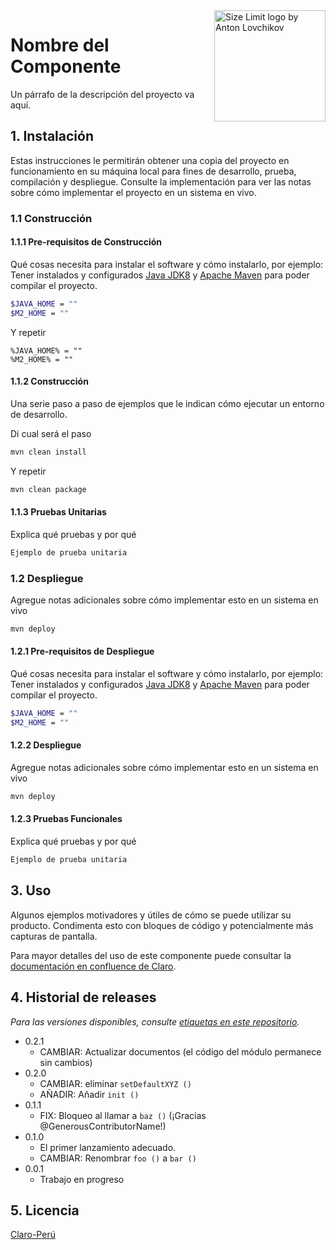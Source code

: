 <!--![alt text](https://upload.wikimedia.org/wikipedia/commons/thumb/0/0c/Claro.svg/1200px-Claro.svg.png)-->
<img src="https://upload.wikimedia.org/wikipedia/commons/thumb/0/0c/Claro.svg/1200px-Claro.svg.png" align="right" title="Size Limit logo by Anton Lovchikov" width="178" height="178">
                                                                                                                                                                                                                                                                          
# Nombre del Componente

Un párrafo de la descripción del proyecto va aquí.

## 1. Instalación

Estas instrucciones le permitirán obtener una copia del proyecto en funcionamiento en su máquina local para fines de desarrollo, prueba, compilación y despliegue. Consulte la implementación para ver las notas sobre cómo implementar el proyecto en un sistema en vivo.

### 1.1 Construcción

#### 1.1.1 Pre-requisitos de Construcción

Qué cosas necesita para instalar el software y cómo instalarlo, por ejemplo:
Tener instalados y configurados [Java JDK8](https://www.oracle.com/technetwork/java/javase/downloads/jdk8-downloads-2133151.html) y [Apache Maven](https://maven.apache.org/download.cgi) para poder compilar el proyecto.

```bash
$JAVA_HOME = ""
$M2_HOME = ""
```
Y repetir

```shell
%JAVA_HOME% = ""
%M2_HOME% = ""
```

#### 1.1.2 Construcción

Una serie paso a paso de ejemplos que le indican cómo ejecutar un entorno de desarrollo.

Di cual será el paso
```bash
mvn clean install
```
Y repetir
```bash
mvn clean package
```
#### 1.1.3 Pruebas Unitarias

Explica qué pruebas y por qué

```bash
Ejemplo de prueba unitaria
```

### 1.2 Despliegue

Agregue notas adicionales sobre cómo implementar esto en un sistema en vivo

```bash
mvn deploy
```
#### 1.2.1 Pre-requisitos de Despliegue

Qué cosas necesita para instalar el software y cómo instalarlo, por ejemplo:
Tener instalados y configurados [Java JDK8](https://www.oracle.com/technetwork/java/javase/downloads/jdk8-downloads-2133151.html) y [Apache Maven](https://maven.apache.org/download.cgi) para poder compilar el proyecto.

```bash
$JAVA_HOME = ""
$M2_HOME = ""
```

#### 1.2.2 Despliegue

Agregue notas adicionales sobre cómo implementar esto en un sistema en vivo

```bash
mvn deploy
```

#### 1.2.3 Pruebas Funcionales

Explica qué pruebas y por qué

```bash
Ejemplo de prueba unitaria
```

## 3. Uso

Algunos ejemplos motivadores y útiles de cómo se puede utilizar su producto. Condimenta esto con bloques de código y potencialmente más capturas de pantalla.

Para mayor detalles del uso de este componente puede consultar la [documentación en confluence de Claro]().

## 4. Historial de releases

*Para las versiones disponibles, consulte [etiquetas en este repositorio](https://github.com/your/project/tags).*

* 0.2.1
    * CAMBIAR: Actualizar documentos (el código del módulo permanece sin cambios)
* 0.2.0
    * CAMBIAR: eliminar `setDefaultXYZ ()`
    * AÑADIR: Añadir `init ()`
* 0.1.1
    * FIX: Bloqueo al llamar a `baz ()` (¡Gracias @GenerousContributorName!)
* 0.1.0
    * El primer lanzamiento adecuado.
    * CAMBIAR: Renombrar `foo ()` a `bar ()`
* 0.0.1
    * Trabajo en progreso

## 5. Licencia
[Claro-Perú](http://www.claro.com.pe/)

